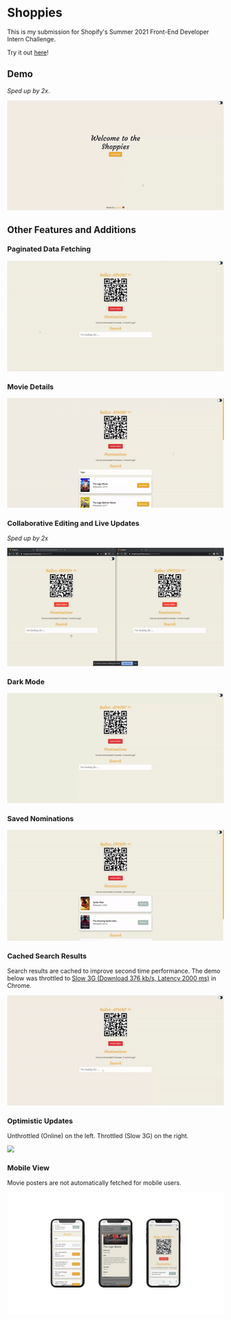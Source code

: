 # Shoppies

This is my submission for Shopify's Summer 2021 Front-End Developer Intern Challenge.

Try it out [here](https://shoppies.garethdev.space)!

## Demo

_Sped up by 2x_.

![](/demo/main-flow.gif)

## Other Features and Additions

### Paginated Data Fetching

![](/demo/load-more.gif)

### Movie Details

![](/demo/movie-details.gif)

### Collaborative Editing and Live Updates

_Sped up by 2x_

![](/demo/collaborate.gif)

### Dark Mode

![](/demo/dark-mode.gif)

### Saved Nominations

![](/demo/persist.gif)

### Cached Search Results

Search results are cached to improve second time performance. The demo below was throttled to [Slow 3G (Download 376 kb/s, Latency 2000 ms)](https://stackoverflow.com/questions/48367042/in-chrome-dev-tools-what-is-the-speed-of-each-preset-option-for-network-throttl) in Chrome.

![](/demo/cached-search-results.gif)

### Optimistic Updates

Unthrottled (Online) on the left. Throttled (Slow 3G) on the right.

![](/demo/optimistic-updates.gif)

### Mobile View

Movie posters are not automatically fetched for mobile users.

![](/demo/mobile-view.png)

